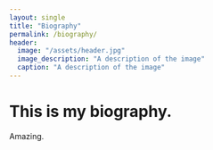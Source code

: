 ```yaml
---
layout: single
title: "Biography"
permalink: /biography/
header:
  image: "/assets/header.jpg"
  image_description: "A description of the image"
  caption: "A description of the image"
---
```


# This is my biography.

Amazing.
